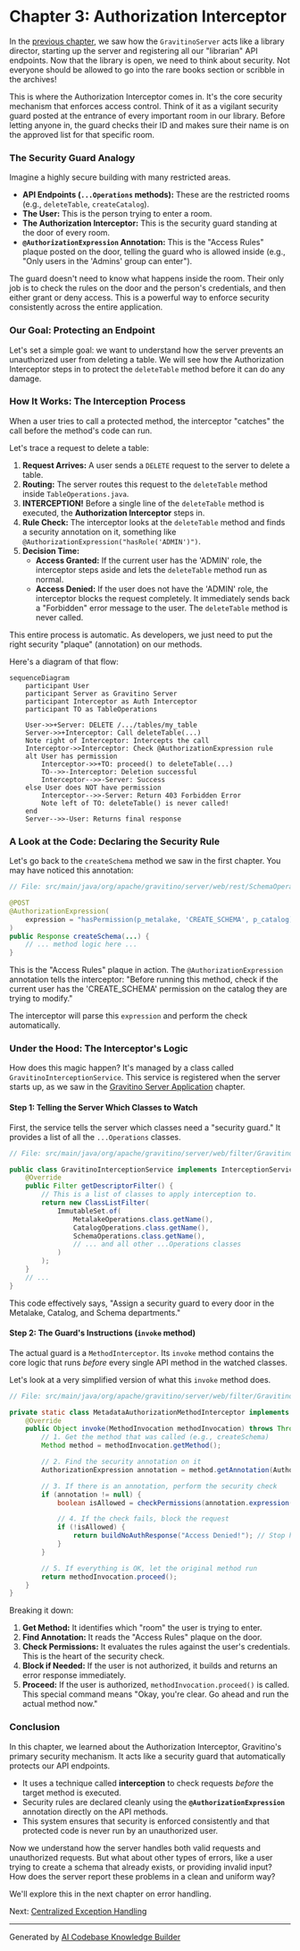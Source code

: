 # Chapter 3: Authorization Interceptor

In the [previous chapter](02_gravitino_server_application_.md), we saw how the `GravitinoServer` acts like a library director, starting up the server and registering all our "librarian" API endpoints. Now that the library is open, we need to think about security. Not everyone should be allowed to go into the rare books section or scribble in the archives!

This is where the Authorization Interceptor comes in. It's the core security mechanism that enforces access control. Think of it as a vigilant security guard posted at the entrance of every important room in our library. Before letting anyone in, the guard checks their ID and makes sure their name is on the approved list for that specific room.

### The Security Guard Analogy

Imagine a highly secure building with many restricted areas.

*   **API Endpoints (`...Operations` methods):** These are the restricted rooms (e.g., `deleteTable`, `createCatalog`).
*   **The User:** This is the person trying to enter a room.
*   **The Authorization Interceptor:** This is the security guard standing at the door of every room.
*   **`@AuthorizationExpression` Annotation:** This is the "Access Rules" plaque posted on the door, telling the guard who is allowed inside (e.g., "Only users in the 'Admins' group can enter").

The guard doesn't need to know what happens inside the room. Their only job is to check the rules on the door and the person's credentials, and then either grant or deny access. This is a powerful way to enforce security consistently across the entire application.

### Our Goal: Protecting an Endpoint

Let's set a simple goal: we want to understand how the server prevents an unauthorized user from deleting a table. We will see how the Authorization Interceptor steps in to protect the `deleteTable` method before it can do any damage.

### How It Works: The Interception Process

When a user tries to call a protected method, the interceptor "catches" the call before the method's code can run.

Let's trace a request to delete a table:

1.  **Request Arrives:** A user sends a `DELETE` request to the server to delete a table.
2.  **Routing:** The server routes this request to the `deleteTable` method inside `TableOperations.java`.
3.  **INTERCEPTION!** Before a single line of the `deleteTable` method is executed, the **Authorization Interceptor** steps in.
4.  **Rule Check:** The interceptor looks at the `deleteTable` method and finds a security annotation on it, something like `@AuthorizationExpression("hasRole('ADMIN')")`.
5.  **Decision Time:**
    *   **Access Granted:** If the current user has the 'ADMIN' role, the interceptor steps aside and lets the `deleteTable` method run as normal.
    *   **Access Denied:** If the user does not have the 'ADMIN' role, the interceptor blocks the request completely. It immediately sends back a "Forbidden" error message to the user. The `deleteTable` method is never called.

This entire process is automatic. As developers, we just need to put the right security "plaque" (annotation) on our methods.

Here's a diagram of that flow:

```mermaid
sequenceDiagram
    participant User
    participant Server as Gravitino Server
    participant Interceptor as Auth Interceptor
    participant TO as TableOperations

    User->>+Server: DELETE /.../tables/my_table
    Server->>+Interceptor: Call deleteTable(...)
    Note right of Interceptor: Intercepts the call
    Interceptor->>Interceptor: Check @AuthorizationExpression rule
    alt User has permission
        Interceptor->>+TO: proceed() to deleteTable(...)
        TO-->>-Interceptor: Deletion successful
        Interceptor-->>-Server: Success
    else User does NOT have permission
        Interceptor-->>-Server: Return 403 Forbidden Error
        Note left of TO: deleteTable() is never called!
    end
    Server-->>-User: Returns final response
```

### A Look at the Code: Declaring the Security Rule

Let's go back to the `createSchema` method we saw in the first chapter. You may have noticed this annotation:

```java
// File: src/main/java/org/apache/gravitino/server/web/rest/SchemaOperations.java

@POST
@AuthorizationExpression(
    expression = "hasPermission(p_metalake, 'CREATE_SCHEMA', p_catalog)"
)
public Response createSchema(...) {
    // ... method logic here ...
}
```

This is the "Access Rules" plaque in action. The `@AuthorizationExpression` annotation tells the interceptor: "Before running this method, check if the current user has the 'CREATE_SCHEMA' permission on the catalog they are trying to modify."

The interceptor will parse this `expression` and perform the check automatically.

### Under the Hood: The Interceptor's Logic

How does this magic happen? It's managed by a class called `GravitinoInterceptionService`. This service is registered when the server starts up, as we saw in the [Gravitino Server Application](02_gravitino_server_application_.md) chapter.

#### Step 1: Telling the Server Which Classes to Watch

First, the service tells the server which classes need a "security guard." It provides a list of all the `...Operations` classes.

```java
// File: src/main/java/org/apache/gravitino/server/web/filter/GravitinoInterceptionService.java

public class GravitinoInterceptionService implements InterceptionService {
    @Override
    public Filter getDescriptorFilter() {
        // This is a list of classes to apply interception to.
        return new ClassListFilter(
            ImmutableSet.of(
                MetalakeOperations.class.getName(),
                CatalogOperations.class.getName(),
                SchemaOperations.class.getName(),
                // ... and all other ...Operations classes
            )
        );
    }
    // ...
}
```

This code effectively says, "Assign a security guard to every door in the Metalake, Catalog, and Schema departments."

#### Step 2: The Guard's Instructions (`invoke` method)

The actual guard is a `MethodInterceptor`. Its `invoke` method contains the core logic that runs *before* every single API method in the watched classes.

Let's look at a very simplified version of what this `invoke` method does.

```java
// File: src/main/java/org/apache/gravitino/server/web/filter/GravitinoInterceptionService.java

private static class MetadataAuthorizationMethodInterceptor implements MethodInterceptor {
    @Override
    public Object invoke(MethodInvocation methodInvocation) throws Throwable {
        // 1. Get the method that was called (e.g., createSchema)
        Method method = methodInvocation.getMethod();

        // 2. Find the security annotation on it
        AuthorizationExpression annotation = method.getAnnotation(AuthorizationExpression.class);

        // 3. If there is an annotation, perform the security check
        if (annotation != null) {
            boolean isAllowed = checkPermissions(annotation.expression(), ...);

            // 4. If the check fails, block the request
            if (!isAllowed) {
                return buildNoAuthResponse("Access Denied!"); // Stop here!
            }
        }

        // 5. If everything is OK, let the original method run
        return methodInvocation.proceed();
    }
}
```

Breaking it down:

1.  **Get Method:** It identifies which "room" the user is trying to enter.
2.  **Find Annotation:** It reads the "Access Rules" plaque on the door.
3.  **Check Permissions:** It evaluates the rules against the user's credentials. This is the heart of the security check.
4.  **Block if Needed:** If the user is not authorized, it builds and returns an error response immediately.
5.  **Proceed:** If the user is authorized, `methodInvocation.proceed()` is called. This special command means "Okay, you're clear. Go ahead and run the actual method now."

### Conclusion

In this chapter, we learned about the Authorization Interceptor, Gravitino's primary security mechanism. It acts like a security guard that automatically protects our API endpoints.

*   It uses a technique called **interception** to check requests *before* the target method is executed.
*   Security rules are declared cleanly using the **`@AuthorizationExpression`** annotation directly on the API methods.
*   This system ensures that security is enforced consistently and that protected code is never run by an unauthorized user.

Now we understand how the server handles both valid requests and unauthorized requests. But what about other types of errors, like a user trying to create a schema that already exists, or providing invalid input? How does the server report these problems in a clean and uniform way?

We'll explore this in the next chapter on error handling.

Next: [Centralized Exception Handling](04_centralized_exception_handling_.md)

---

Generated by [AI Codebase Knowledge Builder](https://github.com/The-Pocket/Tutorial-Codebase-Knowledge)